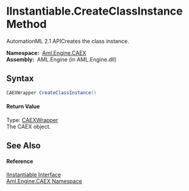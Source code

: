 IInstantiable.CreateClassInstance Method
========================================
AutomationML 2.1 APICreates the class instance.

  **Namespace:**  [Aml.Engine.CAEX][1]  
  **Assembly:**  AML.Engine (in AML.Engine.dll)

Syntax
------

```csharp
CAEXWrapper CreateClassInstance()
```

#### Return Value
Type: [CAEXWrapper][2]  
The CAEX object.

See Also
--------

#### Reference
[IInstantiable Interface][3]  
[Aml.Engine.CAEX Namespace][1]  

[1]: ../README.md
[2]: ../CAEXWrapper/README.md
[3]: README.md
[4]: https://www.automationml.org
[5]: ../../icons/logoShade.png